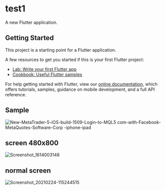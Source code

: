 # test1

A new Flutter application.

## Getting Started

This project is a starting point for a Flutter application.

A few resources to get you started if this is your first Flutter project:

- [Lab: Write your first Flutter app](https://flutter.dev/docs/get-started/codelab)
- [Cookbook: Useful Flutter samples](https://flutter.dev/docs/cookbook)

For help getting started with Flutter, view our
[online documentation](https://flutter.dev/docs), which offers tutorials,
samples, guidance on mobile development, and a full API reference.
## Sample
![New-MetaTrader-5-iOS-build-1509-Login-to-MQL5 com-with-Facebook-MetaQuotes-Software-Corp -iphone-ipad](https://user-images.githubusercontent.com/39553951/108826517-f489ac80-75f6-11eb-9826-19536793e8db.png)

## screen 480x800
![Screenshot_1614003148](https://user-images.githubusercontent.com/39553951/108820382-b4263080-75ee-11eb-8e0f-15b784796534.png)
## normal screen 
![Screenshot_20210224-115244515](https://user-images.githubusercontent.com/39553951/108949442-002cb000-7697-11eb-9700-81ccdc888704.jpg)

